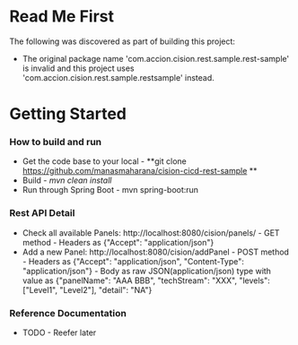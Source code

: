 # Read Me First
The following was discovered as part of building this project:

* The original package name 'com.accion.cision.rest.sample.rest-sample' is invalid and this project uses 'com.accion.cision.rest.sample.restsample' instead.

# Getting Started

### How to build and run  
* Get the code base to your local - **git clone https://github.com/manasmaharana/cision-cicd-rest-sample **
* Build - _mvn clean install_
* Run through Spring Boot - mvn spring-boot:run

### Rest API Detail
* Check all available Panels: http://localhost:8080/cision/panels/ - GET method - Headers as {"Accept": "application/json"}
* Add a new Panel: http://localhost:8080/cision/addPanel - POST method - Headers as {"Accept": "application/json", "Content-Type": "application/json"} - Body as raw JSON(application/json) type with value as {"panelName": "AAA BBB", "techStream": "XXX", "levels": ["Level1", "Level2"], "detail": "NA"}  
<Verified in postman>

### Reference Documentation
* TODO - Reefer later